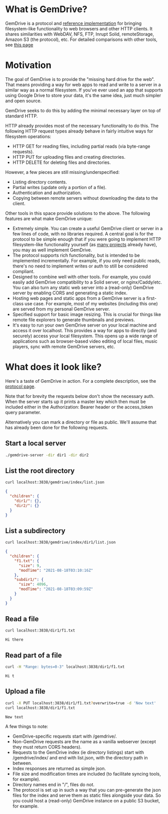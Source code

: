 # What is GemDrive?

GemDrive is a protocol and [reference implementation][0] for bringing
filesystem-like functionality to web browsers and other HTTP clients. It shares
similarities with WebDAV, NFS, FTP, Inrupt Solid, remoteStorage, Amazon S3 (the
protocol), etc. For detailed comparisons with other tools, see [this page][1]


# Motivation

The goal of GemDrive is to provide the "missing hard drive for the web". That
means providing a way for web apps to read and write to a server in a similar
way as a normal filesystem. If you've ever used an app that supports using
Google Drive to store your data, it's the same idea, just much simpler and open
source.

GemDrive seeks to do this by adding the minimal necessary layer on top of
standard HTTP.

HTTP already provides most of the necessary functionality to do this. The
following HTTP request types already behave in fairly intuitive ways for
filesystem operations:

* HTTP GET for reading files, including partial reads (via byte-range
  requests).
* HTTP PUT for uploading files and creating directories.
* HTTP DELETE for deleting files and directories.

However, a few pieces are still missing/underspecified:

* Listing directory contents.
* Partial writes (update only a portion of a file).
* Authentication and authorization.
* Copying between remote servers without downloading the data to the client.

Other tools in this space provide solutions to the above. The following
features are what make GemDrive unique:

* Extremely simple. You can create a useful GemDrive client or server in a few
  lines of code, with no libraries required. A central goal is for the protocol
  to be simple enough that if you were going to implement HTTP filesystem-like
  functionality yourself (as [many projects][3] already have), you may as well
  implement GemDrive.
* The protocol supports rich functionality, but is intended to be implemented
  incrementally. For example, if you only need public reads, there's no need to
  implement writes or auth to still be considered compliant.
* Designed to combine well with other tools. For example, you could easily
  add GemDrive compatibility to a Solid server, or nginx/Caddy/etc. You can
  also turn any static web server into a (read-only) GemDrive server by
  enabling CORS and generating a static index.
* Hosting web pages and static apps from a GemDrive server is a first-class
  use case. For example, most of my websites (including this one) are served
  from my personal GemDrive server.
* Specified support for basic image resizing. This is crucial for things like
  remote file explorers to generate thumbnails and previews.
* It's easy to run your own GemDrive server on your local machine and access it
  over localhost. This provides a way for apps to directly (and securely)
  access your local filesystem. This opens up a wide range of applications such
  as browser-based video editing of local files, music players, sync with
  remote GemDrive servers, etc.


# What does it look like?

Here's a taste of GemDrive in action. For a complete description, see the
[protocol page][2].

Note that for brevity the requests below don't show the necessary auth. When
the server starts up it prints a master key which then must be included either
in the Authorization: Bearer header or the access_token query parameter.

Alternatively you can mark a directory or file as public. We'll assume that has
already been done for the following requests.

## Start a local server

```bash
./gemdrive-server -dir dir1 -dir dir2
```

## List the root directory

```bash
curl localhost:3838/gemdrive/index/list.json

```

```json
{
  "children": {
    "dir1/": {},
    "dir2/": {}
  }
}
```

## List a subdirectory

```bash
curl localhost:3838/gemdrive/index/dir1/list.json

```

```json
{
  "children": {
    "f1.txt": {
      "size": 9,
      "modTime": "2021-08-18T03:10:16Z"
    },
    "subdir1/": {
      "size": 4096,
      "modTime": "2021-08-18T03:09:59Z"
    }
  }
}
```


## Read a file

```bash
curl localhost:3838/dir1/f1.txt

```

```
Hi there
```

## Read part of a file

```bash
curl -H "Range: bytes=0-3" localhost:3838/dir1/f1.txt

```

```
Hi t
```

## Upload a file

```bash
curl -X PUT localhost:3838/dir1/f1.txt?overwrite=true -d 'New text'
curl localhost:3838/dir1/f1.txt

```
```
New text
```

A few things to note:

* GemDrive-specific requests start with /gemdrive/.
* Non-GemDrive requests are the name as a vanilla webserver (except they must
  return CORS headers).
* Requests to the GemDrive index (ie directory listings) start with
  /gemdrive/index/ and end with list.json, with the directory path in between.
* Index responses are returned as simple json.
* File size and modification times are included (to facilitate syncing tools,
  for example).
* Directory names end in "/", files do not.
* The protocol is set up in such a way that you can pre-generate the json files
  for the index and serve them as static files alongside your data. So you
  could host a (read-only) GemDrive instance on a public S3 bucket, for
  example.

[0]: https://github.com/gemdrive/gemdrive-go

[1]: /comparisons/

[2]: /protocol/

[3]: https://github.com/awesome-selfhosted/awesome-selfhosted#file-transfer---web-based-file-managers
